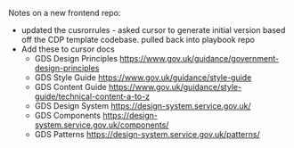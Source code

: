 Notes on a new frontend repo:
- updated the cusrorrules - asked cursor to generate initial version based off the CDP template codebase. pulled back into playbook repo
- Add these to cursor docs
	- GDS Design Principles https://www.gov.uk/guidance/government-design-principles 
	- GDS Style Guide https://www.gov.uk/guidance/style-guide
	- GDS Content Guide https://www.gov.uk/guidance/style-guide/technical-content-a-to-z 
	- GDS Design System https://design-system.service.gov.uk/ 
	- GDS Components https://design-system.service.gov.uk/components/ 
	- GDS Patterns https://design-system.service.gov.uk/patterns/ 
		